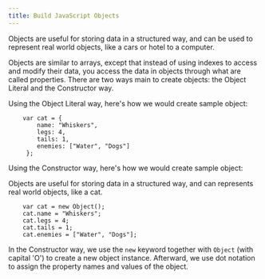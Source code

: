 ```yaml
---
title: Build JavaScript Objects
---
```

Objects are useful for storing data in a structured way, and can be used to represent real world objects, like a cars or hotel to a computer. 

Objects are similar to arrays, except that instead of using indexes to access and modify their data, you access the data in objects through what are called properties. There are two ways main to create objects: the Object Literal and the Constructor way.

Using the Object Literal way, here's how we would create sample object:

```
    var cat = {
        name: "Whiskers",
        legs: 4,
        tails: 1,
        enemies: ["Water", "Dogs"]
     };
```

Using the Constructor way, here's how we would create sample object:

Objects are useful for storing data in a structured way, and can represents real world objects, like a cat.

```
    var cat = new Object();
    cat.name = "Whiskers";
    cat.legs = 4;
    cat.tails = 1;
    cat.enemies = ["Water", "Dogs"];
```

In the Constructor way, we use the `new` keyword together with `Object` (with capital 'O') to create a new object instance. Afterward, we use dot notation to assign the property names and values of the object.
    

